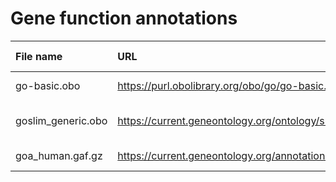 # Gene function annotations

| File name          | URL                                                                  | Access date  |               MD5                | Remark |
| :----------------- | :------------------------------------------------------------------- | :----------: | :------------------------------: | :----- |
| go-basic.obo       | https://purl.obolibrary.org/obo/go/go-basic.obo                      | Feb 18, 2024 | b11fc3f3baead672baedf3b9051ff5a4 |        |
| goslim_generic.obo | https://current.geneontology.org/ontology/subsets/goslim_generic.obo | Nov 30, 2024 | dcc7a6b38cf916cd59735b50402f47b0 |        |
| goa_human.gaf.gz   | https://current.geneontology.org/annotations/goa_human.gaf.gz        | Feb 18, 2024 | 2ea4cef8f75f03c170db8ef5711d93ab |        |
